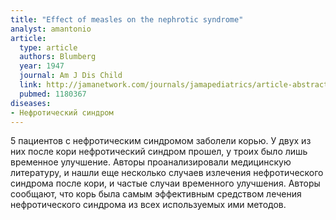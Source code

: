 ```yaml
---
title: "Еffect of measles on the nephrotic syndrome"
analyst: amantonio
article:
  type: article
  authors: Blumberg
  year: 1947
  journal: Am J Dis Child
  link: http://jamanetwork.com/journals/jamapediatrics/article-abstract/1180367
  pubmed: 1180367
diseases:
- Нефротический синдром
---
```


5 пациентов с нефротическим синдромом заболели корью. У двух из них после кори нефротический синдром прошел, у троих было лишь временное улучшение.
Авторы проанализировали медицинскую литературу, и нашли еще несколько случаев излечения нефротического синдрома после кори, и частые случаи временного улучшения.
Авторы сообщают, что корь была самым эффективным средством лечения нефротического синдрома из всех используемых ими методов.
